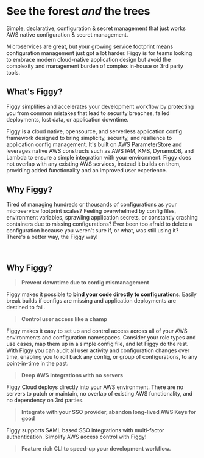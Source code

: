 # See the forest *and* the trees
Simple, declarative, configuration & secret management that just works
AWS native configuration & secret management.


Microservices are great, but your growing service footprint means configuration management just got a lot harder. Figgy is for teams looking to embrace modern cloud-native application design but avoid the complexity and management burden of complex in-house or 3rd party tools. 





## What's Figgy?


Figgy simplifies and accelerates your development workflow by protecting you from common mistakes that lead to security breaches, 
failed deployments, lost data, or application downtime.

Figgy is a cloud native, opensource, and serverless application config framework designed to bring
simplicity, security, and resilience to application config management. It's built on AWS ParameterStore and 
leverages native AWS constructs such as AWS IAM, KMS, DynamoDB, and Lambda to ensure a simple 
integration with your environment. Figgy does not overlap with any existing AWS services, instead it builds on them, 
providing added functionality and an improved user experience.


## **Why Figgy?**

Tired of managing hundreds or thousands of configurations as your microservice footprint scales? Feeling overwhelmed 
by config files, environment variables, sprawling application secrets, or constantly crashing containers due to missing
configurations? Ever been too afraid to delete a configuration because you weren't sure if, or what, was still using it?
There's a better way, the Figgy way! 

<br/>

## Why Figgy?

> **Prevent downtime due to config mismanagement**

Figgy makes it possible to **bind your code directly to configurations**. Easily break builds if configs 
are missing and application deployments are destined to fail.


> **Control user access like a champ**

Figgy makes it easy to set up and control access across all of your AWS environments and configuration namespaces. Consider
your role types and use cases, map them up in a simple config file, and let Figgy do the rest. With Figgy you can audit all user activity and 
configuration changes over time, enabling you to roll back any config, or group of configurations, to any point-in-time in the past.

> **Deep AWS integrations with no servers**

Figgy Cloud deploys directly into your AWS environment. There are no servers to patch or maintain, no overlap
of existing AWS functionality, and no dependency on 3rd parties.

> **Integrate with your SSO provider, abandon long-lived AWS Keys for good**

Figgy supports SAML based SSO integrations with multi-factor authentication. Simplify AWS access control with Figgy!

> **Feature rich CLI to speed-up your development workflow.**

